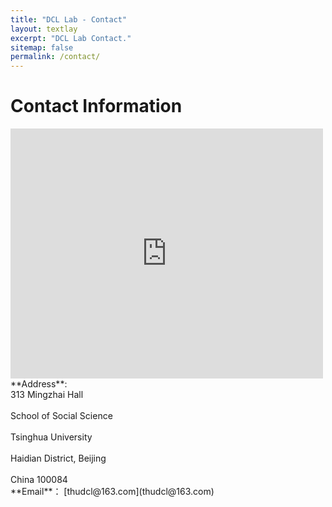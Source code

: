 ```yaml
---
title: "DCL Lab - Contact"
layout: textlay
excerpt: "DCL Lab Contact."
sitemap: false
permalink: /contact/
---
```


# Contact Information

<div class="row">
  <div class="col-md-8" markdown="1">
 <iframe src="https://map.baidu.com/poi/%E6%B8%85%E5%8D%8E%E5%A4%A7%E5%AD%A6-%E6%98%8E%E6%96%8B/@12949813,4841877,13z?uid=92f459953074216641d63e7a&ugc_type=3&ugc_ver=1&device_ratio=2&compat=1&querytype=detailConInfo&da_src=shareurl" width="500" height="400" frameborder="0" style="border:0" allowfullscreen></iframe>

  </div>
  <div class="col-md-4" markdown="1">
  **Address**: <br/>313 Mingzhai Hall<br/>
                <br/>School of Social Science<br>
                <br/>Tsinghua University<br>
                <br/>Haidian District, Beijing<br>
                <br/>China 100084<br>
  **Email**： [thudcl@163.com](thudcl@163.com)
  </div>
</div>




